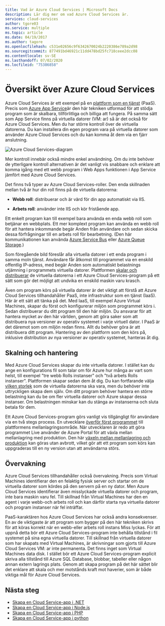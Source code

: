 ```yaml
---
title: Vad är Azure Cloud Services | Microsoft Docs
description: Lär dig mer om vad Azure Cloud Services är.
services: cloud-services
author: tgore03
ms.service: multiple
ms.topic: article
ms.date: 04/19/2017
ms.author: tagore
ms.openlocfilehash: c531e02656c9f6342670024b2220386e789a2d98
ms.sourcegitcommit: 877491bd46921c11dd478bd25fc718ceee2dcc08
ms.contentlocale: sv-SE
ms.lasthandoff: 07/02/2020
ms.locfileid: "75386858"
---
```

# <a name="overview-of-azure-cloud-services"></a>Översikt över Azure Cloud Services
Azure Cloud Services är ett exempel på en [plattform som en tjänst](https://azure.microsoft.com/overview/what-is-paas/) (PaaS). Precis som [Azure App Service](../app-service/overview.md)är den här tekniken utformad för att stödja program som är skalbara, tillförlitliga och billiga att fungera. På samma sätt som App Service finns på virtuella datorer (VM: ar) så är det också för Azure Cloud Services. Men du har större kontroll över de virtuella datorerna. Du kan installera din egen program vara på virtuella datorer som använder Azure Cloud Services och du kan komma åt dem via en fjärr anslutning.

![Azure Cloud Services-diagram](./media/cloud-services-choose-me/diagram.png)

Mer kontroll innebär också mindre enkel användning. Om du inte behöver de ytterligare kontroll alternativen är det vanligt vis snabbare och enklare att komma igång med ett webb program i Web Apps funktionen i App Service jämfört med Azure Cloud Services.

Det finns två typer av Azure Cloud Services-roller. Den enda skillnaden mellan två är hur din roll finns på de virtuella datorerna:

* **Webb roll**: distribuerar och är värd för din app automatiskt via IIS.

* **Arbets roll**: använder inte IIS och kör fristående app.

Ett enkelt program kan till exempel bara använda en enda webb roll som betjänar en webbplats. Ett mer komplext program kan använda en webb roll för att hantera inkommande begär Anden från användare och sedan skicka dessa förfrågningar till en arbets roll för bearbetning. (Den här kommunikationen kan använda [Azure Service Bus](../service-bus-messaging/service-bus-messaging-overview.md) eller [Azure Queue Storage](../storage/common/storage-introduction.md).)

Som föregående bild föreslår alla virtuella datorer i ett enda program i samma moln tjänst. Användare får åtkomst till programmet via en enskild offentlig IP-adress, med begär Anden som automatiskt belastnings utjämning i programmets virtuella datorer. Plattformen [skalar och distribuerar](cloud-services-how-to-scale-portal.md) de virtuella datorerna i ett Azure Cloud Services-program på ett sätt som gör det möjligt att undvika en enskild maskin varu krasch.

Även om program körs på virtuella datorer är det viktigt att förstå att Azure Cloud Services tillhandahåller PaaS, inte infrastruktur som en tjänst (IaaS). Här är ett sätt att tänka på det. Med IaaS, till exempel Azure Virtual Machines, skapar du först och konfigurerar miljön som programmet körs i. Sedan distribuerar du ditt program till den här miljön. Du ansvarar för att hantera mycket av den här världen, genom att göra saker som att distribuera nya versioner av operativ systemet i varje virtuell dator. I PaaS är det däremot som om miljön redan finns. Allt du behöver göra är att distribuera ditt program. Hantering av den plattform som den körs på, inklusive distribution av nya versioner av operativ systemet, hanteras åt dig.

## <a name="scaling-and-management"></a>Skalning och hantering
Med Azure Cloud Services skapar du inte virtuella datorer. I stället kan du ange en konfigurations fil som talar om för Azure hur många av vart som helst, till exempel "tre webb Rolls instanser" och "två arbets Rolls instanser". Plattformen skapar sedan dem åt dig. Du kan fortfarande välja [vilken storlek](cloud-services-sizes-specs.md) som de virtuella datorerna ska vara, men du behöver inte uttryckligen skapa dem själv. Om ditt program behöver hantera en större belastning kan du be om fler virtuella datorer och Azure skapar dessa instanser. Om belastningen minskar kan du stänga av instanserna och sluta betala för dem.

Ett Azure Cloud Services-program görs vanligt vis tillgängligt för användare via en två stegs process. En utvecklare [överför först programmet](cloud-services-how-to-create-deploy-portal.md) till plattformens mellanlagringsområde. När utvecklaren är redo att göra programmet Live använder de Azure Portal för att växla mellan mellanlagring med produktion. Den här [växeln mellan mellanlagring och produktion](cloud-services-how-to-manage-portal.md#swap-deployments-to-promote-a-staged-deployment-to-production) kan göras utan avbrott, vilket gör att ett program som körs kan uppgraderas till en ny version utan att användarna störs.

## <a name="monitoring"></a>Övervakning
Azure Cloud Services tillhandahåller också övervakning. Precis som Virtual Machines identifierar den en felaktig fysisk server och startar om de virtuella datorer som kördes på den servern på en ny dator. Men Azure Cloud Services identifierar även misslyckade virtuella datorer och program, inte bara maskin varu fel. Till skillnad från Virtual Machines har den en agent i varje webb-och arbets roll och kan därför starta nya virtuella datorer och program instanser när fel inträffar.

PaaS-karaktären hos Azure Cloud Services har också andra konsekvenser. En av de viktigaste är att program som bygger på den här tekniken skrivs för att köras korrekt när en webb-eller arbets roll instans Miss lyckas. För att uppnå detta bör ett Azure Cloud Services-program inte behålla tillstånd i fil systemet på sina egna virtuella datorer. Till skillnad från virtuella datorer som har skapats med Virtual Machines, är skrivningar som gjorts till Azure Cloud Services VM: ar inte permanenta. Det finns inget som Virtual Machines data disk. I stället bör ett Azure Cloud Services-program explicit skriva alla tillstånd till Azure SQL Database, blobbar, tabeller eller någon annan extern lagrings plats. Genom att skapa program på det här sättet blir det enklare att skala och mer motstånds kraft mot haverier, som är både viktiga mål för Azure Cloud Services.

## <a name="next-steps"></a>Nästa steg
* [Skapa en Cloud Service-app i .NET](cloud-services-dotnet-get-started.md) 
* [Skapa en Cloud Service-app i Node.js](cloud-services-nodejs-develop-deploy-app.md) 
* [Skapa en Cloud Service-app i PHP](../cloud-services-php-create-web-role.md) 
* [Skapa en Cloud Service-app i python](cloud-services-python-ptvs.md)






